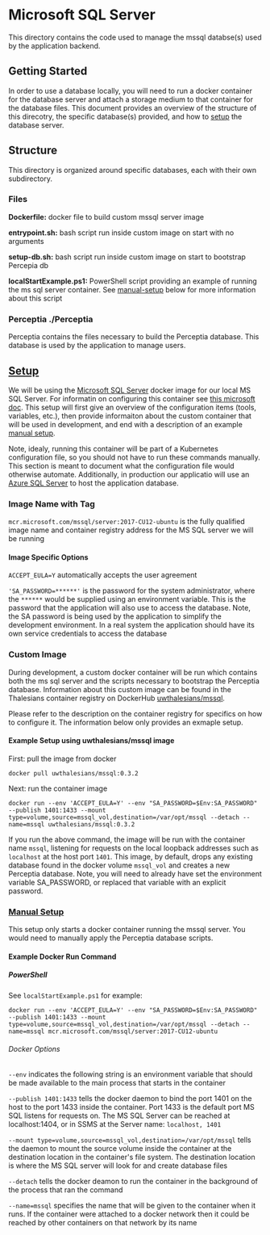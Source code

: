 # Microsoft SQL Server

This directory contains the code used to manage the mssql databse(s) used by the application backend.

## Getting Started

In order to use a database locally, you will need to run a docker container for the database server and attach a storage medium to that container for the database files. This document provides an overview of the structure of this direcotry, the specific database(s) provided, and how to [setup](#setup-server) the database server.

## Structure

This directory is organized around specific databases, each with their own subdirectory.

### Files

**Dockerfile:** docker file to build custom mssql server image

**entrypoint&#x2e;sh:** bash script run inside custom image on start with no arguments

**setup-db&#x2e;sh:** bash script run inside custom image on start to bootstrap Percepia db

**localStartExample&#x2e;ps1:** PowerShell script providing an example of running the ms sql server container. See [manual-setup](#manual-setup) below for more information about this script

### Perceptia ./Perceptia

Perceptia contains the files necessary to build the Perceptia database. This database is used by the application to manage users.

## [Setup](#setup-server)

We will be using the [Microsoft SQL Server](https://hub.docker.com/_/microsoft-mssql-server) docker image for our local MS SQL Server. For informatin on configuring this container see [this microsoft doc](https://docs.microsoft.com/en-us/sql/linux/sql-server-linux-configure-docker?view=sql-server-2017). This setup will first give an overview of the configuration items (tools, variables, etc.), then provide informaiton about the custom container that will be used in development, and end with a description of an example [manual setup](#manual-setup).

Note, idealy, running this container will be part of a Kubernetes configuration file, so you should not have to run these commands manually. This section is meant to document what the configuration file would otherwise automate. Additionally, in production our applicatio will use an [Azure SQL Server](https://azure.microsoft.com/en-us/services/sql-database/) to host the application database.

### Image Name with Tag

`mcr.microsoft.com/mssql/server:2017-CU12-ubuntu` is the fully qualified image name and container registry address for the MS SQL server we will be running

#### Image Specific Options

`ACCEPT_EULA=Y` automatically accepts the user agreement

`'SA_PASSWORD=******'` is the password for the system administrator, where the `******` would be supplied using an environment variable. This is the password that the application will also use to access the database. Note, the SA password is being used by the application to simplify the development environment. In a real system the application should have its own service credentials to access the database

### Custom Image

During development, a custom docker container will be run which contains both the ms sql server and the scripts necessary to bootstrap the Perceptia database. Information about this custom image can be found in the Thalesians container registry on DockerHub [uwthalesians/mssql](https://hub.docker.com/r/uwthalesians/mssql).

Please refer to the description on the container registry for specifics on how to configure it. The information below only provides an exmaple setup.

#### Example Setup using uwthalesians/mssql image

First: pull the image from docker

   `docker pull uwthalesians/mssql:0.3.2`

Next: run the container image

   `docker run --env 'ACCEPT_EULA=Y' --env "SA_PASSWORD=$Env:SA_PASSWORD" --publish 1401:1433 --mount type=volume,source=mssql_vol,destination=/var/opt/mssql --detach --name=mssql uwthalesians/mssql:0.3.2`

If you run the above command, the image will be run with the container name `mssql`, listening for requests on the local loopback addresses such as `localhost` at the host port `1401`. This image, by default, drops any existing database found in the docker volume `mssql_vol` and creates a new Perceptia database. Note, you will need to already have set the environment variable SA_PASSWORD, or replaced that variable with an explicit password.

### [Manual Setup](#manual-setup)

This setup only starts a docker container running the mssql server. You would need to manually apply the Perceptia database scripts.

#### Example Docker Run Command

##### PowerShell

See `localStartExample.ps1` for example:

`docker run --env 'ACCEPT_EULA=Y' --env "SA_PASSWORD=$Env:SA_PASSWORD" --publish 1401:1433 --mount type=volume,source=mssql_vol,destination=/var/opt/mssql --detach --name=mssql mcr.microsoft.com/mssql/server:2017-CU12-ubuntu`

###### Docker Options

`--env` indicates the following string is an environment variable that should be made available to the main process that starts in the container

`--publish 1401:1433` tells the docker daemon to bind the port 1401 on the host to the port 1433 inside the container. Port 1433 is the default port MS SQL listens for requests on. The MS SQL Server can be reached at localhost:1404, or in SSMS at the Server name: `localhost, 1401`

`--mount type=volume,source=mssql_vol,destination=/var/opt/mssql` tells the daemon to mount the source volume inside the container at the destination location in the container's file system. The destination location is where the MS SQL server will look for and create database files

`--detach` tells the docker deamon to run the container in the background of the process that ran the command

`--name=mssql` specifies the name that will be given to the container when it runs. If the container were attached to a docker network then it could be reached by other containers on that network by its name